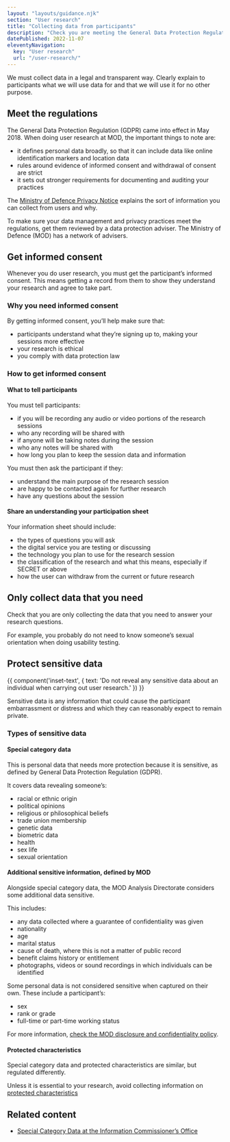 ```yaml
---
layout: "layouts/guidance.njk"
section: "User research"
title: "Collecting data from participants"
description: "Check you are meeting the General Data Protection Regulation (GDPR). Get informed consent and protect participants’ sensitive data."
datePublished: 2022-11-07
eleventyNavigation:
  key: "User research"
  url: "/user-research/"
---
```


We must collect data in a legal and transparent way. Clearly explain to participants what we will use data for and that we will use it for no other purpose.

## Meet the regulations

The General Data Protection Regulation (GDPR) came into effect in May 2018. When doing user research at MOD, the important things to note are:

- it defines personal data broadly, so that it can include data like online identification markers and location data
- rules around evidence of informed consent and withdrawal of consent are strict
- it sets out stronger requirements for documenting and auditing your practices

The [Ministry of Defence Privacy Notice](https://www.gov.uk/government/publications/ministry-of-defence-privacy-notice/mod-privacy-notice) explains the sort of information you can collect from users and why.

To make sure your data management and privacy practices meet the regulations, get them reviewed by a data protection adviser. The Ministry of Defence (MOD) has a network of advisers.

## Get informed consent

Whenever you do user research, you must get the participant’s informed consent. This means getting a record from them to show they understand your research and agree to take part.

### Why you need informed consent

By getting informed consent, you’ll help make sure that:

- participants understand what they’re signing up to, making your sessions more effective
- your research is ethical
- you comply with data protection law

### How to get informed consent

#### What to tell participants

You must tell participants:

- if you will be recording any audio or video portions of the research sessions
- who any recording will be shared with
- if anyone will be taking notes during the session
- who any notes will be shared with
- how long you plan to keep the session data and information

You must then ask the participant if they:

- understand the main purpose of the research session
- are happy to be contacted again for further research
- have any questions about the session

#### Share an understanding your participation sheet

Your information sheet should include:

- the types of questions you will ask
- the digital service you are testing or discussing
- the technology you plan to use for the research session
- the classification of the research and what this means, especially if SECRET or above
- how the user can withdraw from the current or future research


## Only collect data that you need

Check that you are only collecting the data that you need to answer your research questions.

For example, you probably do not need to know someone’s sexual orientation when doing usability testing.

## Protect sensitive data

{{ component('inset-text', {
  text: 'Do not reveal any sensitive data about an individual when carrying out user research.'
}) }}

Sensitive data is any information that could cause the participant embarrassment or distress and which they can reasonably expect to remain private.

### Types of sensitive data

#### Special category data

This is personal data that needs more protection because it is sensitive, as defined by General Data Protection Regulation (GDPR).

It covers data revealing someone’s:

- racial or ethnic origin
- political opinions
- religious or philosophical beliefs
- trade union membership
- genetic data
- biometric data
- health
- sex life
- sexual orientation

#### Additional sensitive information, defined by MOD

Alongside special category data, the MOD Analysis Directorate considers some additional data sensitive.

This includes:

- any data collected where a guarantee of confidentiality was given
- nationality
- age
- marital status
- cause of death, where this is not a matter of public record
- benefit claims history or entitlement
- photographs, videos or sound recordings in which individuals can be identified

Some personal data is not considered sensitive when captured on their own. These include a participant’s:

- sex
- rank or grade
- full-time or part-time working status

For more information, [check the MOD disclosure and confidentiality policy](https://www.gov.uk/government/publications/defence-statistics-policies/ministry-of-defence-disclosure-and-confidentiality-policy-identifiable-survey-data#fn:2).

#### Protected characteristics

Special category data and protected characteristics are similar, but regulated differently.

Unless it is essential to your research, avoid collecting information on [protected characteristics](https://www.gov.uk/discrimination-your-rights)

## Related content

- [Special Category Data at the Information Commissioner’s Office](https://ico.org.uk/for-organisations/guide-to-data-protection/guide-to-the-general-data-protection-regulation-gdpr/lawful-basis-for-processing/special-category-data)
